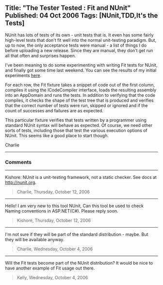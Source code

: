 Title: "The Tester Tested : Fit and NUnit"
Published: 04 Oct 2006
Tags: [NUnit,TDD,It's the Tests]
---
NUnit has lots of tests of its own - unit tests that is. It even has some fairly high-level tests that don't fit well into the normal unit-testing paradigm. But, up to now, the only acceptance tests were manual - a list of things I do before uploading a new release. Since they are manual, they don't get run all that often and surprises happen.

I've been meaning to do some experimenting with writing Fit tests for NUnit, and finally got some time last weekend. You can see the results of my initial experiments <a href="http://nunit.com/blogs/wp-content/uploads/2006/10/results.html">here</a>.

For each row, the Fit fixture takes a snippet of code out of the first column, compiles it using the ICodeCompiler interface, loads the resulting assembly into an AppDomain and runs the tests. In addition to verifying that the code compiles, it checks the shape of the test tree that is produced and verifies that the correct number of tests were run, skipped or ignored and if the count of successes and failures are as expected.

This particular fixture verifies that tests written by a programmer using standard NUnit syntax will behave as expected. Of course, we need other sorts of tests, including those that test the various execution options of NUnit. This seems like a good place to start though.

Charlie

---

### Comments

---

Kishore:  NUnit is a unit-testing framework, not a static checker. See docs at http://nunit.org.
>Charlie, Thursday, October 12, 2006

---

Hello!
I am very new to this tool NUnit, Can this tool be used to check Naming conventions in ASP.NET(C#). Please reply soon.
>Kishore, Thursday, October 12, 2006

---

I'm not sure if they will be part of the standard distribution - maybe. But they will be available anyway.
>Charlie, Wednesday, October 4, 2006

---

Will the Fit tests become part of the NUnit distribution? It would be nice to have another example of Fit usage out there.
>Kelly, Wednesday, October 4, 2006
